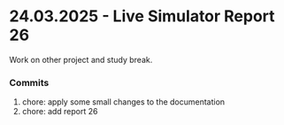 <h1>24.03.2025 - Live Simulator Report 26</h1>

<p>
    Work on other project and study break.
</p>

<h3>Commits</h3>
<ol>
    <li>chore: apply some small changes to the documentation</li>
    <li>chore: add report 26</li>
</ol>